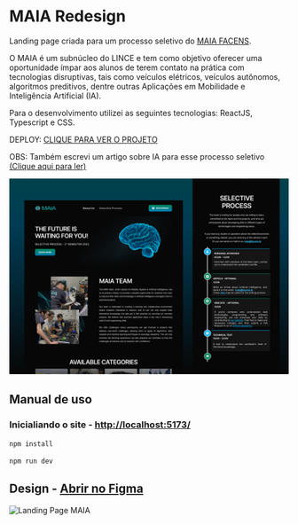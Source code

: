# MAIA Redesign
Landing page criada para um processo seletivo do [MAIA FACENS](https://lince.facens.br/maia-mobilidade-aplicada-e-inteligencia-artificial/).

O MAIA é um subnúcleo do LINCE e tem como objetivo oferecer uma oportunidade ímpar aos alunos de terem contato na prática com tecnologias disruptivas, tais como veículos elétricos, veículos autônomos, algoritmos preditivos, dentre outras Aplicações em Mobilidade e Inteligência Artificial (IA).

Para o desenvolvimento utilizei as seguintes tecnologias: ReactJS, Typescript e CSS.

DEPLOY: [CLIQUE PARA VER O PROJETO](https://maia-redesign.vercel.app/)

OBS: Também escrevi um artigo sobre IA para esse processo seletivo [(Clique aqui para ler)](./docs/Article.md)

![Thumbnail MAIA](./docs/thumbnail.png)

## Manual de uso
### Inicialiando o site - [http://localhost:5173/](http://localhost:5173/)
```sh
npm install
```
```sh
npm run dev
```

## Design - [Abrir no Figma](https://www.figma.com/community/file/1282372531767949969)

![Landing Page MAIA](./docs/landing-page.png)
